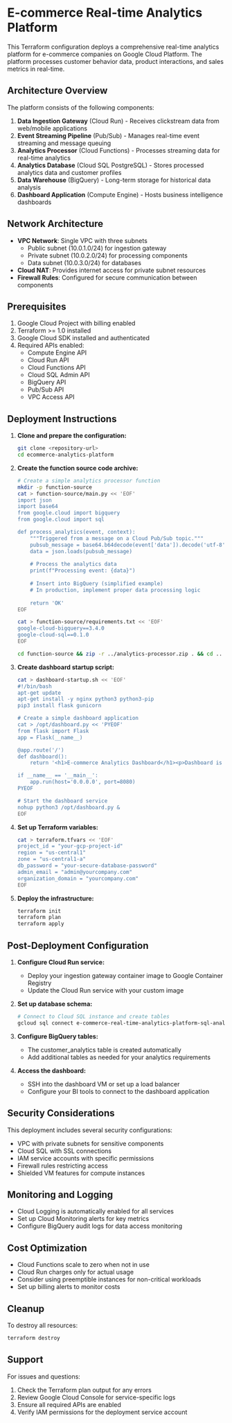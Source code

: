 # E-commerce Real-time Analytics Platform

This Terraform configuration deploys a comprehensive real-time analytics platform for e-commerce companies on Google Cloud Platform. The platform processes customer behavior data, product interactions, and sales metrics in real-time.

## Architecture Overview

The platform consists of the following components:

1. **Data Ingestion Gateway** (Cloud Run) - Receives clickstream data from web/mobile applications
2. **Event Streaming Pipeline** (Pub/Sub) - Manages real-time event streaming and message queuing
3. **Analytics Processor** (Cloud Functions) - Processes streaming data for real-time analytics
4. **Analytics Database** (Cloud SQL PostgreSQL) - Stores processed analytics data and customer profiles
5. **Data Warehouse** (BigQuery) - Long-term storage for historical data analysis
6. **Dashboard Application** (Compute Engine) - Hosts business intelligence dashboards

## Network Architecture

- **VPC Network**: Single VPC with three subnets
  - Public subnet (10.0.1.0/24) for ingestion gateway
  - Private subnet (10.0.2.0/24) for processing components
  - Data subnet (10.0.3.0/24) for databases
- **Cloud NAT**: Provides internet access for private subnet resources
- **Firewall Rules**: Configured for secure communication between components

## Prerequisites

1. Google Cloud Project with billing enabled
2. Terraform >= 1.0 installed
3. Google Cloud SDK installed and authenticated
4. Required APIs enabled:
   - Compute Engine API
   - Cloud Run API
   - Cloud Functions API
   - Cloud SQL Admin API
   - BigQuery API
   - Pub/Sub API
   - VPC Access API

## Deployment Instructions

1. **Clone and prepare the configuration:**
   ```bash
   git clone <repository-url>
   cd ecommerce-analytics-platform
   ```

2. **Create the function source code archive:**
   ```bash
   # Create a simple analytics processor function
   mkdir -p function-source
   cat > function-source/main.py << 'EOF'
   import json
   import base64
   from google.cloud import bigquery
   from google.cloud import sql

   def process_analytics(event, context):
       """Triggered from a message on a Cloud Pub/Sub topic."""
       pubsub_message = base64.b64decode(event['data']).decode('utf-8')
       data = json.loads(pubsub_message)
       
       # Process the analytics data
       print(f"Processing event: {data}")
       
       # Insert into BigQuery (simplified example)
       # In production, implement proper data processing logic
       
       return 'OK'
   EOF
   
   cat > function-source/requirements.txt << 'EOF'
   google-cloud-bigquery==3.4.0
   google-cloud-sql==0.1.0
   EOF
   
   cd function-source && zip -r ../analytics-processor.zip . && cd ..
   ```

3. **Create dashboard startup script:**
   ```bash
   cat > dashboard-startup.sh << 'EOF'
   #!/bin/bash
   apt-get update
   apt-get install -y nginx python3 python3-pip
   pip3 install flask gunicorn
   
   # Create a simple dashboard application
   cat > /opt/dashboard.py << 'PYEOF'
   from flask import Flask
   app = Flask(__name__)
   
   @app.route('/')
   def dashboard():
       return '<h1>E-commerce Analytics Dashboard</h1><p>Dashboard is running!</p>'
   
   if __name__ == '__main__':
       app.run(host='0.0.0.0', port=8080)
   PYEOF
   
   # Start the dashboard service
   nohup python3 /opt/dashboard.py &
   EOF
   ```

4. **Set up Terraform variables:**
   ```bash
   cat > terraform.tfvars << 'EOF'
   project_id = "your-gcp-project-id"
   region = "us-central1"
   zone = "us-central1-a"
   db_password = "your-secure-database-password"
   admin_email = "admin@yourcompany.com"
   organization_domain = "yourcompany.com"
   EOF
   ```

5. **Deploy the infrastructure:**
   ```bash
   terraform init
   terraform plan
   terraform apply
   ```

## Post-Deployment Configuration

1. **Configure Cloud Run service:**
   - Deploy your ingestion gateway container image to Google Container Registry
   - Update the Cloud Run service with your custom image

2. **Set up database schema:**
   ```bash
   # Connect to Cloud SQL instance and create tables
   gcloud sql connect e-commerce-real-time-analytics-platform-sql-analytics --user=analytics_user
   ```

3. **Configure BigQuery tables:**
   - The customer_analytics table is created automatically
   - Add additional tables as needed for your analytics requirements

4. **Access the dashboard:**
   - SSH into the dashboard VM or set up a load balancer
   - Configure your BI tools to connect to the dashboard application

## Security Considerations

This deployment includes several security configurations:
- VPC with private subnets for sensitive components
- Cloud SQL with SSL connections
- IAM service accounts with specific permissions
- Firewall rules restricting access
- Shielded VM features for compute instances

## Monitoring and Logging

- Cloud Logging is automatically enabled for all services
- Set up Cloud Monitoring alerts for key metrics
- Configure BigQuery audit logs for data access monitoring

## Cost Optimization

- Cloud Functions scale to zero when not in use
- Cloud Run charges only for actual usage
- Consider using preemptible instances for non-critical workloads
- Set up billing alerts to monitor costs

## Cleanup

To destroy all resources:
```bash
terraform destroy
```

## Support

For issues and questions:
1. Check the Terraform plan output for any errors
2. Review Google Cloud Console for service-specific logs
3. Ensure all required APIs are enabled
4. Verify IAM permissions for the deployment service account